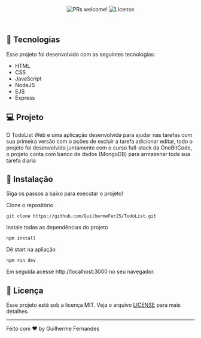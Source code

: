 

<p align="center">
 <img src="https://img.shields.io/static/v1?label=PRs&message=welcome&color=49AA26&labelColor=000000" alt="PRs welcome!" />

  <img alt="License" src="https://img.shields.io/static/v1?label=license&message=MIT&color=49AA26&labelColor=000000">
</p>

<br>

## 🚀 Tecnologias

Esse projeto foi desenvolvido com as seguintes tecnologias:

- HTML
- CSS
- JavaScript
- NodeJS
- EJS
- Express


## 💻 Projeto

O TodoList Web e uma aplicação desenvolvida para ajudar nas tarefas com sua primeira versão com o pções de excluir a tarefa adicionar editar, todo o projeto foi desenvolvido juntamente com o curso full-stack da OneBitCode, o projeto conta com banco de dados (MongoDB) para armazenar toda sua tarefa diaria 

## 💾 Instalação

Siga os passos a baixo para executar o projeto!

Clone o repositório

```
git clone https://github.com/GuilhermeFer25/TodoList.git
```

Instale todas as dependências do projeto

```
npm install
```
Dê start na apliação
```
npm run dev

```
Em seguida acesse http://localhost:3000 no seu navegador.


## :memo: Licença

Esse projeto está sob a licença MIT. Veja o arquivo [LICENSE](.github/LICENSE.md) para mais detalhes.

---

Feito com ♥ by Guilherme Fernandes
